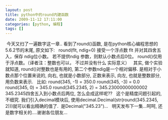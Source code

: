 ```yaml
---
layout: post
title: python中的round内建函数
date: 2009-11-12 17:11:00
categories: [python, 编程]
tags: []
---
```

 今天又扫了一遍数字这一章.. 看到了round()函数, 是在python核心编程思想的5.6.2节的末尾, 原文如下:
 
round(flt, ndig=0) 接受一个浮点数 flt 并对其四舍五入，保存 ndig位小数。
若不提供ndig 参数，则默认小数点后0位。
round()仅用于浮点数。（译者注：整数也可以， 不过并没有什么
实际意义）
 
其实, 做个实验就知道, round()对整数也是有用的, 第二个参数ndig是一个相对偏移. 是相对于小数点那个位置来说的, 向右, 也就是小数部分, 正数来表示, 向左, 也就是整数部分, 用负数来表示.
 
比如:
round(345, -1) = 350.0
round(345, -3) = 0.0
 
round(345, 0) = 345.0
round(345.2345, 2) = 345.23000000000002
 
345.2345四舍五入到小数点后两位, 怎么会成这样呢??
 
这个是精度问题引起的, 不细究. 我们引入decimal模块后, 使用decimal.Decimal(str(round(345.2345, 2)))就可以看出精确的值了.  是Decimal("345.23")...
 
明天发布下一集...呵呵, 还是数字相关的....谢谢各位朋友...
